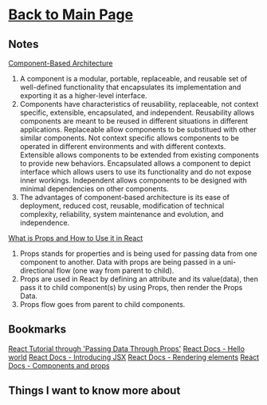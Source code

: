 # [Back to Main Page](https://reecerenninger.github.io/reading-notes/)

## Notes

[Component-Based Architecture](https://www.tutorialspoint.com/software_architecture_design/component_based_architecture.htm)

1. A component is a modular, portable, replaceable, and reusable set of well-defined functionality that encapsulates its implementation and exporting it as a higher-level interface.
2. Components have characteristics of reusability, replaceable, not context specific, extensible, encapsulated, and independent.  Reusability allows components are meant to be reused in different situations in different applications. Replaceable allow components to be substitued with other similar components.  Not context specific allows components to be operated in different environments and with different contexts. Extensible allows components to be extended from existing components to provide new behaviors.  Encapsulated allows a component to depict interface which allows users to use its functionality and do not expose inner workings.  Independent allows components to be designed with minimal dependencies on other components.
3. The advantages of component-based architecture is its ease of deployment, reduced cost, reusable, modification of technical complexity, reliability, system maintenance and evolution, and independence.

[What is Props and How to Use it in React](https://itnext.io/what-is-props-and-how-to-use-it-in-react-da307f500da0#:~:text=%E2%80%9CProps%E2%80%9D%20is%20a%20special%20keyword,way%20from%20parent%20to%20child)

1. Props stands for properties and is being used for passing data from one component to another. Data with props are being passed in a uni-directional flow (one way from parent to child).
2. Props are used in React by defining an attribute and its value(data), then pass it to child component(s) by using Props, then render the Props Data. 
3. Props flow goes from parent to child components.

## Bookmarks

[React Tutorial through 'Passing Data Through Props'](https://reactjs.org/tutorial/tutorial.html)
[React Docs - Hello world](https://reactjs.org/docs/hello-world.html)
[React Docs - Introducing JSX](https://reactjs.org/docs/introducing-jsx.html)
[React Docs - Rendering elements](https://reactjs.org/docs/rendering-elements.html)
[React Docs - Components and props](https://reactjs.org/docs/components-and-props.html)

## Things I want to know more about

